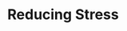 ---
title: Reducing Stress
layout: revealjs-toefl-opinion
question: What do you think are the best ways of reducing stress?
script:
  - number: 1
    english: There is an increasing number of people nowadays engaging in yoga and its many variants as a way of reducing the stresses of day-to-day living. Yoga, or at least its precursor, is believed to have been in existence for over 5,000 years, as evidenced by archeological sites which depict figures in poses resembling those of yoga.It is an inexpensive way of relieving stress because it does not involve complicated apparatus nor expensive machines, and you can do it at home or even at the office, if there is available private space. While modern-day yoga aims to improve health, the more ancient forms were meant to help a person achieve what is termed “Moksha”. It refers to the liberation of one's body from the sufferings on Earth. It thus not only relaxes the physical body but also the spirit.
    portuguese: Existe um número crescente de pessoas hoje em dia investindo na yoga e em suas muitas variações como um meio de reduzir o estresse da vida diária. Yoga, ou pelo menos sua precursora, acredita-se que já existe a mais de 5.000 anos, como evidenciado por sítios arqueológicos que retratam figuras em poses semelhantes aos da yoga. É uma maneira barata de aliviar o stress, porque não envolve aparelhos complicados nem máquinas caras, e você pode fazê-lo em casa ou mesmo no escritório, se houver espaço particular disponível. Enquanto a yoga moderna visa melhorar a saúde, as formas mais antigas foram feitas para ajudar uma pessoa a alcançar o que é chamado de "Moksha". Refere-se à libertação do próprio corpo dos sofrimentos na Terra. Assim, não só relaxa o corpo físico, mas também o espírito.
  - number: 2
    english: Another simple way of reducing stress is engaging in a hobby that makes you forget your problems. Personally, my stress-busting activity is diving. Whenever I am underwater, I feel detached from the real world. The environment around me is surreal, and adding to my relaxation is the silence in this stunning environment. The only sounds I hear are the bubbles that I breathe out and the clanging on our dive master's tank when it's time to go back up. An hour-long dive makes me cast my worries aside, even if only for an hour or so. I marvel at the creatures of the deep – the colorful fish, the amazing corals, and the rainbow-hued nudibranchs. In addition, looking into a deep, pitch-black drop-off gives me an indescribable euphoric feeling that washes away a month's worth of stress.
    portuguese: Outra forma simples de reduzir o estresse é dedicar-se em um hobby que faz você esquecer seus problemas. Pessoalmente, a minha atividade que detona o estresse é o mergulho. Sempre que estou debaixo d'água, eu me sinto separado do mundo real. O ambiente ao meu redor é surreal, somado ao meu relaxamento é o silêncio neste ambiente deslumbrante. Os únicos sons que ouço são as bolhas que eu expiro e o barulho no tanque do nosso mestre de mergulho, quando é hora de voltar a subir. Um mergulho de uma hora me faz lançar minhas preocupações de lado, mesmo que apenas por uma hora ou mais. Fico maravilhado com as criaturas do fundo do mar - os peixes coloridos, corais incríveis, e os nudibrânquios com tons do arco-íris. Além disso, olhando para um profundo, suspenso na escuridão total, me dá uma sensação de euforia indescritível que elimina o estresse de um mês.
  - number: 3
    english: If only I had a green thumb, I would perhaps pursue gardening. I must admit that I am envious of people who have the ability of sticking a root into the ground and making it grow into a healthy and lush plant in no time. They talk to their plants while pruning or watering them, and are rewarded with a thriving garden or an abundant harvest.  Reducing stress is easy when a person engages in a fulfilling activity. It doesn't even have to be a quiet pursuit; some people are even relaxed by rowdy family reunions, because that is their nature. Whatever it is that a person finds relaxing, the important thing is that he or she engages in a stress-reducing activity regularly to prevent the dreaded burnout and to maintain a healthy mental state.
    portuguese: Se ao menos eu tivesse um polegar verde, Eu talvez seguisse jardinagem. Devo admitir que estou com inveja de pessoas que têm a capacidade de por uma raiz no solo e fazê-la crescer em uma planta saudável e viçosa sem demora. Eles falam de suas plantas, enquanto as poda ou rega, e são recompensados com um jardim florescente ou uma colheita abundante. Reduzir o estresse é fácil quando uma pessoa se envolve numa atividade gratificante. Nem sequer tem que ser uma procura por tranquilidade, algumas pessoas ainda relaxa em reuniões familiares agitadas, porque essa é a sua natureza. Seja o que for que uma pessoa acha relaxante, o importante é que ele ou ela se envolve em uma atividade de redução do estresse regularmente para evitar a temida exaustão e para manter um estado mental saudável.
---